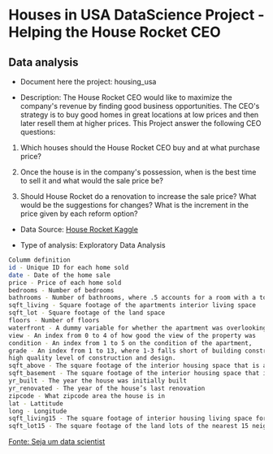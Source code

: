 # Houses in USA DataScience Project - Helping the House Rocket CEO



## Data analysis
- Document here the project: housing_usa



- Description: The House Rocket CEO would like to maximize the company's revenue by finding good business opportunities. The CEO's strategy is to buy good homes in great locations at low prices and then later resell them at higher prices. This Project answer the following CEO questions:



1. Which houses should the House Rocket CEO buy and at what purchase price?



2. Once the house is in the company's possession, when is the best time to sell it and what would the sale price be?



3. Should House Rocket do a renovation to increase the sale price? What would be the suggestions for changes? What is the increment in the price given by each reform option?



- Data Source: [House Rocket Kaggle](https://www.kaggle.com/code/lucascapovilla/house-rocket)



- Type of analysis: Exploratory Data Analysis



```bash
Columm definition
id - Unique ID for each home sold
date - Date of the home sale
price - Price of each home sold
bedrooms - Number of bedrooms
bathrooms - Number of bathrooms, where .5 accounts for a room with a toilet but no shower
sqft_living - Square footage of the apartments interior living space
sqft_lot - Square footage of the land space
floors - Number of floors
waterfront - A dummy variable for whether the apartment was overlooking the waterfront or not
view - An index from 0 to 4 of how good the view of the property was
condition - An index from 1 to 5 on the condition of the apartment,
grade - An index from 1 to 13, where 1-3 falls short of building construction and design, 7 has an average level of construction and design, and 11-13 have a
high quality level of construction and design.
sqft_above - The square footage of the interior housing space that is above ground level
sqft_basement - The square footage of the interior housing space that is below ground level
yr_built - The year the house was initially built
yr_renovated - The year of the house’s last renovation
zipcode - What zipcode area the house is in
lat - Lattitude
long - Longitude
sqft_living15 - The square footage of interior housing living space for the nearest 15 neighbors
sqft_lot15 - The square footage of the land lots of the nearest 15 neighbors
```



[Fonte: Seja um data scientist](https://medium.com/@meigarom/os-5-projetos-de-data-science-que-far%C3%A1-o-recrutador-olhar-para-voc%C3%AA-c32c67c17cc9)
